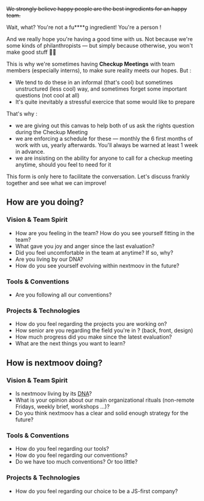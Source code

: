 ~~We strongly believe happy people are the best ingredients for an happy team.~~

Wait, what? You're not a fu****g ingredient! You're a person !

And we really hope you're having a good time with us. 
Not because we're some kinds of philanthropists — but simply because otherwise, you won't make good stuff 🤷‍♂️

This is why we're sometimes having **Checkup Meetings** with team members (especially interns), to make sure reality meets our hopes. But :

- We tend to do these in an informal (that's cool) but sometimes unstructured (less cool) way, and sometimes forget some important questions (not cool at all)
- It's quite inevitably a stressful exercice that some would like to prepare

That's why :

- we are giving out this canvas to help both of us ask the rights question during the Checkup Meeting
- we are enforcing a schedule for these — monthly the 6 first months of work with us, yearly afterwards. You'll always be warned at least 1 week in advance.
- we are insisting on the ability for anyone to call for a checkup meeting anytime, should you feel to need for it

This form is only here to facilitate the conversation.
Let's discuss frankly together and see what we can improve!

## How are you doing?

### Vision & Team Spirit

- How are you feeling in the team? How do you see yourself fitting in the team?
- What gave you joy and anger since the last evaluation?
- Did you feel uncomfortable in the team at anytime? If so, why?
- Are you living by our DNA?
- How do you see yourself evolving within nextmoov in the future?

### Tools & Conventions

- Are you following all our conventions?

### Projects & Technologies

- How do you feel regarding the projects you are working on?
- How senior are you regarding the field you're in ? (back, front, design)
- How much progress did you make since the latest evaluation?
- What are the next things you want to learn?

## How is nextmoov doing?

### Vision & Team Spirit

- Is nextmoov living by its [DNA](../)?
- What is your opinion about our main organizational rituals (non-remote Fridays, weekly brief, workshops ...)?
- Do you think nextmoov has a clear and solid enough strategy for the future?

### Tools & Conventions

- How do you feel regarding our tools?
- How do you feel regarding our conventions?
- Do we have too much conventions? Or too little?

### Projects & Technologies

- How do you feel regarding our choice to be a JS-first company?
